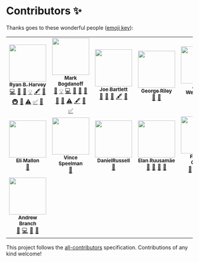 # Contributors ✨

Thanks goes to these wonderful people ([emoji key](https://allcontributors.org/docs/en/emoji-key)):

<!-- ALL-CONTRIBUTORS-LIST:START - Do not remove or modify this section -->
<!-- prettier-ignore-start -->
<!-- markdownlint-disable -->
<table>
  <tr>
    <td align="center"><a href="http://datascientist.guru"><img src="https://avatars0.githubusercontent.com/u/479496?v=4?s=100" width="100px;" alt=""/><br /><sub><b>Ryan B. Harvey</b></sub></a><br /><a href="https://github.com/tedconf/fessonia/commits?author=nihonjinrxs" title="Code">💻</a> <a href="https://github.com/tedconf/fessonia/commits?author=nihonjinrxs" title="Documentation">📖</a> <a href="#design-nihonjinrxs" title="Design">🎨</a> <a href="#example-nihonjinrxs" title="Examples">💡</a> <a href="#content-nihonjinrxs" title="Content">🖋</a> <a href="#ideas-nihonjinrxs" title="Ideas, Planning, & Feedback">🤔</a> <a href="#infra-nihonjinrxs" title="Infrastructure (Hosting, Build-Tools, etc)">🚇</a> <a href="#maintenance-nihonjinrxs" title="Maintenance">🚧</a> <a href="https://github.com/tedconf/fessonia/commits?author=nihonjinrxs" title="Tests">⚠️</a> <a href="#tutorial-nihonjinrxs" title="Tutorials">✅</a> <a href="#talk-nihonjinrxs" title="Talks">📢</a></td>
    <td align="center"><a href="http://www.ted.com/"><img src="https://avatars1.githubusercontent.com/u/267451?v=4?s=100" width="100px;" alt=""/><br /><sub><b>Mark Bogdanoff</b></sub></a><br /><a href="#ideas-bog" title="Ideas, Planning, & Feedback">🤔</a> <a href="#example-bog" title="Examples">💡</a> <a href="https://github.com/tedconf/fessonia/commits?author=bog" title="Code">💻</a> <a href="https://github.com/tedconf/fessonia/pulls?q=is%3Apr+reviewed-by%3Abog" title="Reviewed Pull Requests">👀</a> <a href="#question-bog" title="Answering Questions">💬</a> <a href="https://github.com/tedconf/fessonia/issues?q=author%3Abog" title="Bug reports">🐛</a> <a href="#projectManagement-bog" title="Project Management">📆</a> <a href="#userTesting-bog" title="User Testing">📓</a> <a href="https://github.com/tedconf/fessonia/commits?author=bog" title="Tests">⚠️</a> <a href="#content-bog" title="Content">🖋</a> <a href="#design-bog" title="Design">🎨</a> <a href="#tutorial-bog" title="Tutorials">✅</a></td>
    <td align="center"><a href="http://redopop.com"><img src="https://avatars2.githubusercontent.com/u/109632?v=4?s=100" width="100px;" alt=""/><br /><sub><b>Joe Bartlett</b></sub></a><br /><a href="#ideas-redoPop" title="Ideas, Planning, & Feedback">🤔</a> <a href="#question-redoPop" title="Answering Questions">💬</a> <a href="https://github.com/tedconf/fessonia/pulls?q=is%3Apr+reviewed-by%3AredoPop" title="Reviewed Pull Requests">👀</a> <a href="#content-redoPop" title="Content">🖋</a> <a href="#design-redoPop" title="Design">🎨</a></td>
    <td align="center"><a href="https://github.com/griley"><img src="https://avatars0.githubusercontent.com/u/302162?v=4?s=100" width="100px;" alt=""/><br /><sub><b>George Riley</b></sub></a><br /><a href="#ideas-griley" title="Ideas, Planning, & Feedback">🤔</a> <a href="#question-griley" title="Answering Questions">💬</a></td>
    <td align="center"><a href="http://www.aaronweyenberg.com"><img src="https://avatars2.githubusercontent.com/u/39579?v=4?s=100" width="100px;" alt=""/><br /><sub><b>Aaron Weyenberg</b></sub></a><br /><a href="#content-dub" title="Content">🖋</a> <a href="#design-dub" title="Design">🎨</a></td>
  </tr>
  <tr>
    <td align="center"><a href="https://iame.li/"><img src="https://avatars2.githubusercontent.com/u/257909?v=4?s=100" width="100px;" alt=""/><br /><sub><b>Eli Mallon</b></sub></a><br /><a href="https://github.com/tedconf/fessonia/commits?author=iameli" title="Documentation">📖</a></td>
    <td align="center"><a href="http://vinspee.me"><img src="https://avatars3.githubusercontent.com/u/582828?v=4?s=100" width="100px;" alt=""/><br /><sub><b>Vince Speelman</b></sub></a><br /><a href="https://github.com/tedconf/fessonia/pulls?q=is%3Apr+reviewed-by%3AVinSpee" title="Reviewed Pull Requests">👀</a></td>
    <td align="center"><a href="https://github.com/DanielRussell"><img src="https://avatars3.githubusercontent.com/u/1772291?v=4?s=100" width="100px;" alt=""/><br /><sub><b>DanielRussell</b></sub></a><br /><a href="https://github.com/tedconf/fessonia/pulls?q=is%3Apr+reviewed-by%3ADanielRussell" title="Reviewed Pull Requests">👀</a></td>
    <td align="center"><a href="https://github.com/glensc"><img src="https://avatars1.githubusercontent.com/u/199095?v=4?s=100" width="100px;" alt=""/><br /><sub><b>Elan Ruusamäe</b></sub></a><br /><a href="https://github.com/tedconf/fessonia/issues?q=author%3Aglensc" title="Bug reports">🐛</a> <a href="#ideas-glensc" title="Ideas, Planning, & Feedback">🤔</a> <a href="https://github.com/tedconf/fessonia/commits?author=glensc" title="Documentation">📖</a> <a href="https://github.com/tedconf/fessonia/pulls?q=is%3Apr+reviewed-by%3Aglensc" title="Reviewed Pull Requests">👀</a></td>
    <td align="center"><a href="https://github.com/universalhandle"><img src="https://avatars3.githubusercontent.com/u/871819?v=4?s=100" width="100px;" alt=""/><br /><sub><b>Frank J. Gómez</b></sub></a><br /><a href="https://github.com/tedconf/fessonia/issues?q=author%3Auniversalhandle" title="Bug reports">🐛</a> <a href="https://github.com/tedconf/fessonia/commits?author=universalhandle" title="Code">💻</a> <a href="https://github.com/tedconf/fessonia/commits?author=universalhandle" title="Documentation">📖</a> <a href="https://github.com/tedconf/fessonia/pulls?q=is%3Apr+reviewed-by%3Auniversalhandle" title="Reviewed Pull Requests">👀</a></td>
  </tr>
  <tr>
    <td align="center"><a href="https://github.com/andrewbranch"><img src="https://avatars.githubusercontent.com/u/3277153?v=4?s=100" width="100px;" alt=""/><br /><sub><b>Andrew Branch</b></sub></a><br /><a href="https://github.com/tedconf/fessonia/issues?q=author%3Aandrewbranch" title="Bug reports">🐛</a> <a href="https://github.com/tedconf/fessonia/commits?author=andrewbranch" title="Code">💻</a> <a href="#ideas-andrewbranch" title="Ideas, Planning, & Feedback">🤔</a> <a href="https://github.com/tedconf/fessonia/pulls?q=is%3Apr+reviewed-by%3Aandrewbranch" title="Reviewed Pull Requests">👀</a></td>
  </tr>
</table>

<!-- markdownlint-enable -->
<!-- prettier-ignore-end -->
<!-- ALL-CONTRIBUTORS-LIST:END -->

This project follows the [all-contributors](https://github.com/all-contributors/all-contributors)
specification. Contributions of any kind welcome!

